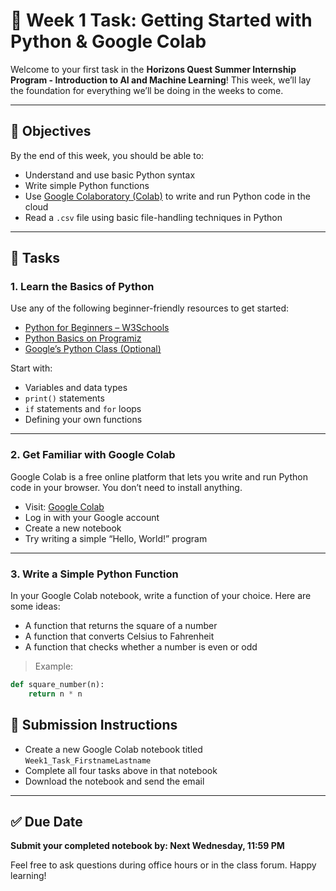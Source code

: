 # 🌟 Week 1 Task: Getting Started with Python & Google Colab

Welcome to your first task in the **Horizons Quest Summer Internship Program - Introduction to AI and Machine Learning**! This week, we’ll lay the foundation for everything we’ll be doing in the weeks to come.

---

## 🧠 Objectives

By the end of this week, you should be able to:

- Understand and use basic Python syntax
- Write simple Python functions
- Use [Google Colaboratory (Colab)](https://colab.research.google.com/) to write and run Python code in the cloud
- Read a `.csv` file using basic file-handling techniques in Python

---

## 📝 Tasks

### 1. Learn the Basics of Python
Use any of the following beginner-friendly resources to get started:

- [Python for Beginners – W3Schools](https://www.w3schools.com/python/)
- [Python Basics on Programiz](https://www.programiz.com/python-programming)
- [Google’s Python Class (Optional)](https://developers.google.com/edu/python)

Start with:
- Variables and data types
- `print()` statements
- `if` statements and `for` loops
- Defining your own functions

---

### 2. Get Familiar with Google Colab

Google Colab is a free online platform that lets you write and run Python code in your browser. You don’t need to install anything.

- Visit: [Google Colab](https://colab.research.google.com/)
- Log in with your Google account
- Create a new notebook
- Try writing a simple “Hello, World!” program

---

### 3. Write a Simple Python Function

In your Google Colab notebook, write a function of your choice. Here are some ideas:

- A function that returns the square of a number
- A function that converts Celsius to Fahrenheit
- A function that checks whether a number is even or odd

> Example:
```python
def square_number(n):
    return n * n
```



## 📅 Submission Instructions

* Create a new Google Colab notebook titled `Week1_Task_FirstnameLastname`
* Complete all four tasks above in that notebook
* Download the notebook and send the email

---

## ✅ Due Date

**Submit your completed notebook by: Next Wednesday, 11:59 PM**

Feel free to ask questions during office hours or in the class forum. Happy learning!

